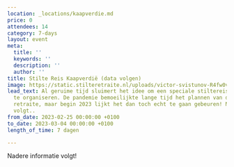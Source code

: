 ```yaml
---
location: _locations/kaapverdie.md
price: 0
attendees: 14
category: 7-days
layout: event
meta:
  title: ''
  keywords: ''
  description: ''
  author: ''
title: Stilte Reis Kaapverdië (data volgen)
image: https://static.stilteretraite.nl/uploads/victor-svistunov-R4fw0vlJd-A-unsplash.jpg
lead_text: Al geruime tijd sluimert het idee om een speciale stiltereis naar Kaapverdië
  te organiseren. De pandemie bemoeilijkte lange tijd het plannen van deze 7-daagse
  retraite, maar begin 2023 lijkt het dan toch echt te gaan gebeuren! Nadere informatie
  volgt..
from_date: 2023-02-25 00:00:00 +0100
to_date: 2023-03-04 00:00:00 +0100
length_of_time: 7 dagen

---
```

Nadere informatie volgt!